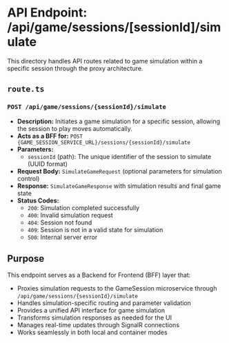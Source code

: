 # API Endpoint: /api/game/sessions/[sessionId]/simulate

This directory handles API routes related to game simulation within a specific session through the proxy architecture.

## `route.ts`

### `POST /api/game/sessions/{sessionId}/simulate`

- **Description:** Initiates a game simulation for a specific session, allowing the session to play moves automatically.
- **Acts as a BFF for:** `POST {GAME_SESSION_SERVICE_URL}/sessions/{sessionId}/simulate`
- **Parameters:**
  - `sessionId` (path): The unique identifier of the session to simulate (UUID format)
- **Request Body:** `SimulateGameRequest` (optional parameters for simulation control)
- **Response:** `SimulateGameResponse` with simulation results and final game state
- **Status Codes:**
  - `200`: Simulation completed successfully
  - `400`: Invalid simulation request
  - `404`: Session not found
  - `409`: Session is not in a valid state for simulation
  - `500`: Internal server error

## Purpose

This endpoint serves as a Backend for Frontend (BFF) layer that:
- Proxies simulation requests to the GameSession microservice through `/api/game/sessions/{sessionId}/simulate`
- Handles simulation-specific routing and parameter validation
- Provides a unified API interface for game simulation
- Transforms simulation responses as needed for the UI
- Manages real-time updates through SignalR connections
- Works seamlessly in both local and container modes 